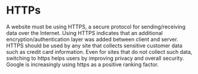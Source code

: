 # HTTPs
A website must be using HTTPS, a secure protocol for sending/receiving data over the Internet. Using HTTPS indicates that an additional encryption/authentication layer was added between client and server. HTTPS should be used by any site that collects sensitive customer data such as credit card information. Even for sites that do not collect such data, switching to https helps users by improving privacy and overall security. Google is increasingly using https as a positive ranking factor.

